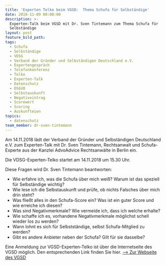 ```yaml
---
title: 'Experten Telko beim VGSD:  Thema Schufa für Selbständige'
date: 2018-11-09 00:00:00
description: >-
  Experten-Talk beim VGSD mit Dr. Sven Tintemann zum Thema Schufa für
  Selbständige
layout: post
feature_bild_path:
tags:
  - Schufa
  - Selbständige
  - VDSG
  - Verband der Gründer und Selbständigen Deutschland e.V.
  - Expertengespräch
  - Telefonkonferenz
  - Telko
  - Experten-Talk
  - Datenschutz
  - DSGVO
  - Selbstauskunft
  - Negativeintrag
  - Scorewert
  - Scoring
  - Auskunfteien
topics:
  - datenschutz
team_member: dr-sven-tintemann
---
```


Am 14.11.2018 l&auml;dt der Verband der Gr&uuml;nder und Selbst&auml;ndigen Deutschland e.V. zum Experten-Talk mit Dr. Sven Tintemann, Rechtsanwalt und Schufa-Experte aus der Kanzlei AdvoAdvice Rechtsanw&auml;lte in Berlin ein.&nbsp;

Die VDSG-Experten-Telko startet am 14.11.2018 um 15.30 Uhr.&nbsp;

Diese Fragen wird Dr. Sven Tintemann beantworten:

* Wie erfahre ich, was die Schufa &uuml;ber mich wei&szlig;? Warum ist das speziell f&uuml;r Selbst&auml;ndige wichtig?
* Wie lese ich die Selbstauskunft und pr&uuml;fe, ob nichts Falsches &uuml;ber mich drin steht?
* Was flie&szlig;t alles in den Schufa-Score ein? Was ist ein guter Score und wie erreiche ich diesen?
* Was sind Negativmerkmale? Wie vermeide ich, dass ich welche erhalte?
* Wie schaffe ich es, vorhandene Negativmerkmale m&ouml;glichst schell wieder los zu werden?
* Wann lohnt es sich f&uuml;r Selbstst&auml;ndige, selbst Schufa-Mitglied zu werden?
* Gibt es andere Anbieter neben der Schufa? Gilt f&uuml;r sie dasselbe?

Eine Anmeldung zur VGSD-Experten-Telko ist &uuml;ber die Internetseite des VGSD m&ouml;glich. Den entsprechenden Link finden Sie hier. [–&gt; Zur Webseite des VGSD](https://www.vgsd.de/experten-telko-schufa-aus-sicht-von-selbststaendigen-das-musst-du-beachten/)